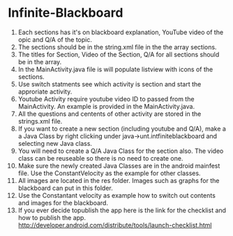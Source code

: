 # Infinite-Blackboard

1.  Each sections has it's on blackboard explanation, YouTube video of the opic and Q/A of the topic.
2.  The sections should be in the string.xml file in the the array sections.
3.  The titles for Section, Video of the Section, Q/A for all sections should be in the array.
4.  In the MainActivity.java file is will populate listview with icons of the sections.
5.  Use switch statments see which activity is section and start the approriate activity.
6.  Youtube Activity require youtube video ID to passed from the MainActivity. An example is provided in the MainActivity.java.
7.  All the questions and centents of other activity are stored in the strings.xml file.
8.  If you want to create a new section (including youtube and Q/A), make a a Java Class by right clicking under java->unt.intfiniteblackboard and selecting new Java class.
9.  You will need to create a Q/A Java Class for the section also. The video class can be reuseable so there is no need to create one.
10. Make sure the newly created Java Classes are in the android mainfest file. Use the ConstantVelocity as the example for other classes.
11. All images are located in the res folder. Images such as graphs for the blackboard can put in this folder.
12. Use the Constantant velocity as example how to switch out contents and images for the blackboard.
13. If you ever decide topublish the app here is the link for the checklist and how to publish the app.
    http://developer.android.com/distribute/tools/launch-checklist.html
